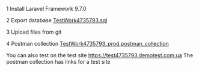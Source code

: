 1 Install Laravel Framework 9.7.0

2 Export database <a href="testwork4735793/TestWork4735793.sql">TestWork4735793.sql</a>

3 Upload files from git

4 Postman collection <a href="testwork4735793/TestWork4735793_prod.postman_collection">TestWork4735793_prod.postman_collection</a>

You can also test on the test site
https://test4735793.demotest.com.ua
The postman collection has links for a test site
